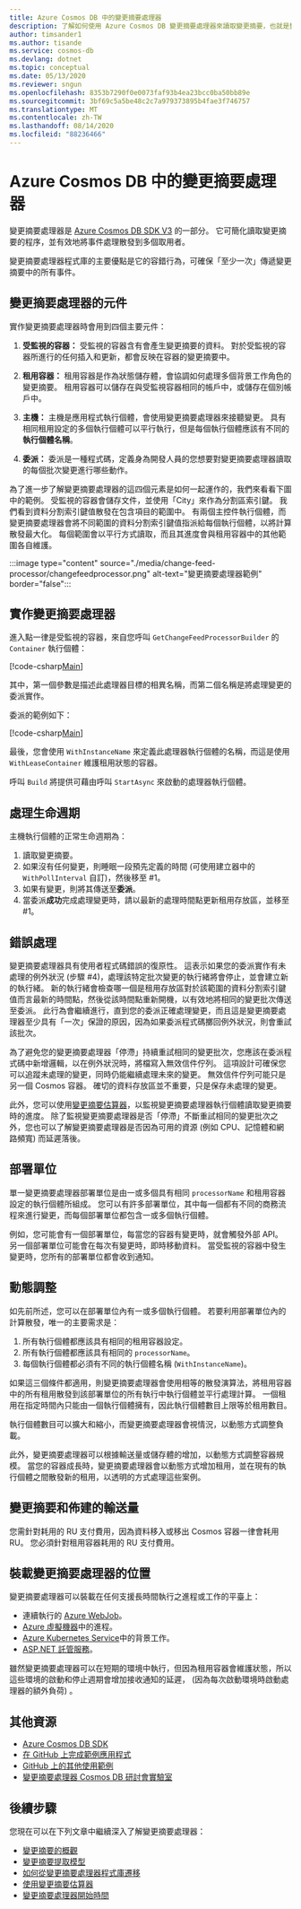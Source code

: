 ```yaml
---
title: Azure Cosmos DB 中的變更摘要處理器
description: 了解如何使用 Azure Cosmos DB 變更摘要處理器來讀取變更摘要，也就是變更摘要處理器的元件
author: timsander1
ms.author: tisande
ms.service: cosmos-db
ms.devlang: dotnet
ms.topic: conceptual
ms.date: 05/13/2020
ms.reviewer: sngun
ms.openlocfilehash: 8353b7290f0e0073faf93b4ea23bcc0ba50bb89e
ms.sourcegitcommit: 3bf69c5a5be48c2c7a979373895b4fae3f746757
ms.translationtype: MT
ms.contentlocale: zh-TW
ms.lasthandoff: 08/14/2020
ms.locfileid: "88236466"
---
```

# <a name="change-feed-processor-in-azure-cosmos-db"></a>Azure Cosmos DB 中的變更摘要處理器

變更摘要處理器是 [Azure Cosmos DB SDK V3](https://github.com/Azure/azure-cosmos-dotnet-v3) 的一部分。 它可簡化讀取變更摘要的程序，並有效地將事件處理散發到多個取用者。

變更摘要處理器程式庫的主要優點是它的容錯行為，可確保「至少一次」傳遞變更摘要中的所有事件。

## <a name="components-of-the-change-feed-processor"></a>變更摘要處理器的元件

實作變更摘要處理器時會用到四個主要元件：

1. **受監視的容器：** 受監視的容器含有會產生變更摘要的資料。 對於受監視的容器所進行的任何插入和更新，都會反映在容器的變更摘要中。

1. **租用容器：** 租用容器是作為狀態儲存體，會協調如何處理多個背景工作角色的變更摘要。 租用容器可以儲存在與受監視容器相同的帳戶中，或儲存在個別帳戶中。

1. **主機：** 主機是應用程式執行個體，會使用變更摘要處理器來接聽變更。 具有相同租用設定的多個執行個體可以平行執行，但是每個執行個體應該有不同的**執行個體名稱**。

1. **委派：** 委派是一種程式碼，定義身為開發人員的您想要對變更摘要處理器讀取的每個批次變更進行哪些動作。 

為了進一步了解變更摘要處理器的這四個元素是如何一起運作的，我們來看看下圖中的範例。 受監視的容器會儲存文件，並使用「City」來作為分割區索引鍵。 我們看到資料分割索引鍵值散發在包含項目的範圍中。 有兩個主控件執行個體，而變更摘要處理器會將不同範圍的資料分割索引鍵值指派給每個執行個體，以將計算散發最大化。 每個範圍會以平行方式讀取，而且其進度會與租用容器中的其他範圍各自維護。

:::image type="content" source="./media/change-feed-processor/changefeedprocessor.png" alt-text="變更摘要處理器範例" border="false":::

## <a name="implementing-the-change-feed-processor"></a>實作變更摘要處理器

進入點一律是受監視的容器，來自您呼叫 `GetChangeFeedProcessorBuilder` 的 `Container` 執行個體：

[!code-csharp[Main](~/samples-cosmosdb-dotnet-change-feed-processor/src/Program.cs?name=DefineProcessor)]

其中，第一個參數是描述此處理器目標的相異名稱，而第二個名稱是將處理變更的委派實作。 

委派的範例如下：


[!code-csharp[Main](~/samples-cosmosdb-dotnet-change-feed-processor/src/Program.cs?name=Delegate)]

最後，您會使用 `WithInstanceName` 來定義此處理器執行個體的名稱，而這是使用 `WithLeaseContainer` 維護租用狀態的容器。

呼叫 `Build` 將提供可藉由呼叫 `StartAsync` 來啟動的處理器執行個體。

## <a name="processing-life-cycle"></a>處理生命週期

主機執行個體的正常生命週期為：

1. 讀取變更摘要。
1. 如果沒有任何變更，則睡眠一段預先定義的時間 (可使用建立器中的 `WithPollInterval` 自訂)，然後移至 #1。
1. 如果有變更，則將其傳送至**委派**。
1. 當委派**成功**完成處理變更時，請以最新的處理時間點更新租用存放區，並移至 #1。

## <a name="error-handling"></a>錯誤處理

變更摘要處理器具有使用者程式碼錯誤的復原性。 這表示如果您的委派實作有未處理的例外狀況 (步驟 #4)，處理該特定批次變更的執行緒將會停止，並會建立新的執行緒。 新的執行緒會檢查哪一個是租用存放區對於該範圍的資料分割索引鍵值而言最新的時間點，然後從該時間點重新開機，以有效地將相同的變更批次傳送至委派。 此行為會繼續進行，直到您的委派正確處理變更，而且這是變更摘要處理器至少具有「一次」保證的原因，因為如果委派程式碼擲回例外狀況，則會重試該批次。

為了避免您的變更摘要處理器「停滯」持續重試相同的變更批次，您應該在委派程式碼中新增邏輯，以在例外狀況時，將檔寫入無效信件佇列。 這項設計可確保您可以追蹤未處理的變更，同時仍能繼續處理未來的變更。 無效信件佇列可能只是另一個 Cosmos 容器。 確切的資料存放區並不重要，只是保存未處理的變更。

此外，您可以使用[變更摘要估算器](how-to-use-change-feed-estimator.md)，以監視變更摘要處理器執行個體讀取變更摘要時的進度。 除了監視變更摘要處理器是否「停滯」不斷重試相同的變更批次之外，您也可以了解變更摘要處理器是否因為可用的資源 (例如 CPU、記憶體和網路頻寬) 而延遲落後。

## <a name="deployment-unit"></a>部署單位

單一變更摘要處理器部署單位是由一或多個具有相同 `processorName` 和租用容器設定的執行個體所組成。 您可以有許多部署單位，其中每一個都有不同的商務流程來進行變更，而每個部署單位都包含一或多個執行個體。 

例如，您可能會有一個部署單位，每當您的容器有變更時，就會觸發外部 API。 另一個部署單位可能會在每次有變更時，即時移動資料。 當受監視的容器中發生變更時，您所有的部署單位都會收到通知。

## <a name="dynamic-scaling"></a>動態調整

如先前所述，您可以在部署單位內有一或多個執行個體。 若要利用部署單位內的計算散發，唯一的主要需求是：

1. 所有執行個體都應該具有相同的租用容器設定。
1. 所有執行個體都應該具有相同的 `processorName`。
1. 每個執行個體都必須有不同的執行個體名稱 (`WithInstanceName`)。

如果這三個條件都適用，則變更摘要處理器會使用相等的散發演算法，將租用容器中的所有租用散發到該部署單位的所有執行中執行個體並平行處理計算。 一個租用在指定時間內只能由一個執行個體擁有，因此執行個體數目上限等於租用數目。

執行個體數目可以擴大和縮小，而變更摘要處理器會視情況，以動態方式調整負載。

此外，變更摘要處理器可以根據輸送量或儲存體的增加，以動態方式調整容器規模。 當您的容器成長時，變更摘要處理器會以動態方式增加租用，並在現有的執行個體之間散發新的租用，以透明的方式處理這些案例。

## <a name="change-feed-and-provisioned-throughput"></a>變更摘要和佈建的輸送量

您需針對耗用的 RU 支付費用，因為資料移入或移出 Cosmos 容器一律會耗用 RU。 您必須針對租用容器耗用的 RU 支付費用。

## <a name="where-to-host-the-change-feed-processor"></a>裝載變更摘要處理器的位置

變更摘要處理器可以裝載在任何支援長時間執行之進程或工作的平臺上：

* 連續執行的 [Azure WebJob](https://docs.microsoft.com/learn/modules/run-web-app-background-task-with-webjobs/)。
* [Azure 虛擬機器](https://docs.microsoft.com/azure/architecture/best-practices/background-jobs.md#azure-virtual-machines)中的進程。
* [Azure Kubernetes Service](https://docs.microsoft.com/azure/architecture/best-practices/background-jobs.md#azure-kubernetes-service)中的背景工作。
* [ASP.NET 託管服務](https://docs.microsoft.com/aspnet/core/fundamentals/host/hosted-services)。

雖然變更摘要處理器可以在短期的環境中執行，但因為租用容器會維護狀態，所以這些環境的啟動和停止週期會增加接收通知的延遲， (因為每次啟動環境時啟動處理器的額外負荷) 。

## <a name="additional-resources"></a>其他資源

* [Azure Cosmos DB SDK](sql-api-sdk-dotnet.md)
* [在 GitHub 上完成範例應用程式](https://github.com/Azure-Samples/cosmos-dotnet-change-feed-processor)
* [GitHub 上的其他使用範例](https://github.com/Azure/azure-cosmos-dotnet-v3/tree/master/Microsoft.Azure.Cosmos.Samples/Usage/ChangeFeed)
* [變更摘要處理器 Cosmos DB 研討會實驗室](https://azurecosmosdb.github.io/labs/dotnet/labs/08-change_feed_with_azure_functions.html#consume-cosmos-db-change-feed-via-the-change-feed-processor)

## <a name="next-steps"></a>後續步驟

您現在可以在下列文章中繼續深入了解變更摘要處理器：

* [變更摘要的概觀](change-feed.md)
* [變更摘要提取模型](change-feed-pull-model.md)
* [如何從變更摘要處理器程式庫遷移](how-to-migrate-from-change-feed-library.md)
* [使用變更摘要估算器](how-to-use-change-feed-estimator.md)
* [變更摘要處理器開始時間](how-to-configure-change-feed-start-time.md)
